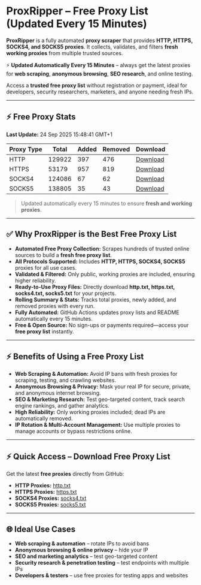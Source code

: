 # ProxRipper – Free Proxy List (Updated Every 15 Minutes)

**ProxRipper** is a fully automated **proxy scraper** that provides **HTTP, HTTPS, SOCKS4, and SOCKS5 proxies**. It collects, validates, and filters **fresh working proxies** from multiple trusted sources.  

⚡ **Updated Automatically Every 15 Minutes** – always get the latest proxies for **web scraping**, **anonymous browsing**, **SEO research**, and online testing.  

Access a **trusted free proxy list** without registration or payment, ideal for developers, security researchers, marketers, and anyone needing fresh IPs.

---

## ⚡ Free Proxy Stats

<!-- PROXY_STATS_START -->
**Last Update:** 24 Sep 2025 15:48:41 GMT+1

| Proxy Type | Total | Added | Removed | Download |
|------------|-------|-------|---------|----------|
| HTTP | 129922 | 397 | 476 | [Download](https://raw.githubusercontent.com/mohammedcha/ProxRipper/main/full_proxies/http.txt) |
| HTTPS | 53179 | 957 | 819 | [Download](https://raw.githubusercontent.com/mohammedcha/ProxRipper/main/full_proxies/https.txt) |
| SOCKS4 | 124086 | 67 | 62 | [Download](https://raw.githubusercontent.com/mohammedcha/ProxRipper/main/full_proxies/socks4.txt) |
| SOCKS5 | 138805 | 35 | 43 | [Download](https://raw.githubusercontent.com/mohammedcha/ProxRipper/main/full_proxies/socks5.txt) |
<!-- PROXY_STATS_END -->

> Updated automatically every 15 minutes to ensure **fresh and working proxies**.

---

## ✅ Why ProxRipper is the Best Free Proxy List

- **Automated Free Proxy Collection:** Scrapes hundreds of trusted online sources to build a **fresh free proxy list**.  
- **All Protocols Supported:** Includes **HTTP, HTTPS, SOCKS4, SOCKS5** proxies for all use cases.  
- **Validated & Filtered:** Only public, working proxies are included, ensuring higher reliability.  
- **Ready-to-Use Proxy Files:** Directly download **http.txt, https.txt, socks4.txt, socks5.txt** for your projects.  
- **Rolling Summary & Stats:** Tracks total proxies, newly added, and removed proxies with every run.  
- **Fully Automated:** GitHub Actions updates proxy lists and README automatically every 15 minutes.  
- **Free & Open Source:** No sign-ups or payments required—access your **free proxy list** instantly.

---

## ⚡ Benefits of Using a Free Proxy List

- **Web Scraping & Automation:** Avoid IP bans with fresh proxies for scraping, testing, and crawling websites.  
- **Anonymous Browsing & Privacy:** Mask your real IP for secure, private, and anonymous internet browsing.  
- **SEO & Marketing Research:** Test geo-targeted content, track search engine rankings, and gather analytics.  
- **High Reliability:** Only working proxies included; dead IPs are automatically removed.  
- **IP Rotation & Multi-Account Management:** Use multiple proxies to manage accounts or bypass restrictions online.

---

## ⚡ Quick Access – Download Free Proxy List

Get the latest **free proxies** directly from GitHub:

- **HTTP Proxies:** [http.txt](https://raw.githubusercontent.com/mohammedcha/ProxRipper/main/full_proxies/http.txt)  
- **HTTPS Proxies:** [https.txt](https://raw.githubusercontent.com/mohammedcha/ProxRipper/main/full_proxies/https.txt)  
- **SOCKS4 Proxies:** [socks4.txt](https://raw.githubusercontent.com/mohammedcha/ProxRipper/main/full_proxies/socks4.txt)  
- **SOCKS5 Proxies:** [socks5.txt](https://raw.githubusercontent.com/mohammedcha/ProxRipper/main/full_proxies/socks5.txt)  

---

## 🌐 Ideal Use Cases

- **Web scraping & automation** – rotate IPs to avoid bans  
- **Anonymous browsing & online privacy** – hide your IP  
- **SEO and marketing analytics** – test geo-targeted content  
- **Security research & penetration testing** – test endpoints with multiple IPs  
- **Developers & testers** – use free proxies for testing apps and websites
